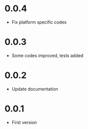 # 0.0.4

- Fix platform specific codes

# 0.0.3

- Some codes improved, tests added

# 0.0.2

- Update documentation

# 0.0.1

- First version